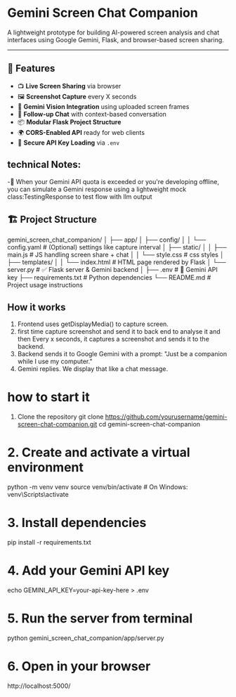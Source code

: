 # Gemini Screen Chat Companion

A lightweight prototype for building AI-powered screen analysis and chat interfaces using Google Gemini, Flask, and browser-based screen sharing.

---

## 🚀 Features

- 📺 **Live Screen Sharing** via browser
- 🖼️ **Screenshot Capture** every X seconds
- 🤖 **Gemini Vision Integration** using uploaded screen frames
- 💬 **Follow-up Chat** with context-based conversation
- 📦 **Modular Flask Project Structure**
- 🌍 **CORS-Enabled API** ready for web clients
- 🔐 **Secure API Key Loading** via `.env`

## technical Notes:
-🧪 When your Gemini API quota is exceeded or you're developing offline, you can simulate a Gemini response using a lightweight mock class:TestingResponse to test flow with llm output




## 🏗️ Project Structure

gemini_screen_chat_companion/
│
├── app/
│   ├── config/
│   │   └── config.yaml             # (Optional) settings like capture interval
│   ├── static/
│   │   ├── main.js                 # JS handling screen share + chat
│   │   └── style.css               # css styles
│   ├── templates/
│   │   └── index.html              # HTML page rendered by Flask
│   └── server.py                   # ✅ Flask server & Gemini backend
│
├── .env                            # 🔐 Gemini API key
├── requirements.txt                # Python dependencies
└── README.md                       # Project usage instructions


## How it works

1. Frontend uses getDisplayMedia() to capture screen.
2. first time capture screenshot and send it  to back end to analyse it and then Every x seconds, it captures a screenshot and sends it to the backend.
3. Backend sends it to Google Gemini with a prompt: "Just be a companion while I use my computer."
4. Gemini replies. We display that like a chat message.

# how to start it

1. Clone the repository
git clone https://github.com/yourusername/gemini-screen-chat-companion.git
cd gemini-screen-chat-companion

# 2. Create and activate a virtual environment
python -m venv venv
source venv/bin/activate  # On Windows: venv\Scripts\activate

# 3. Install dependencies
pip install -r requirements.txt

# 4. Add your Gemini API key
echo GEMINI_API_KEY=your-api-key-here > .env

# 5. Run the server  from terminal
python  gemini_screen_chat_companion/app/server.py

# 6. Open in your browser
http://localhost:5000/